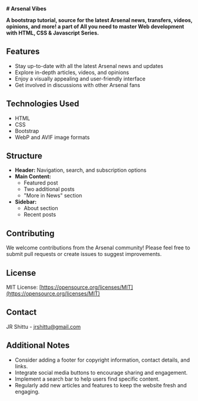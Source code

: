 **# Arsenal Vibes**

**A bootstrap tutorial, source for the latest Arsenal news, transfers, videos, opinions, and more! a part of All you need to master Web development with HTML, CSS & Javascript Series.**

## Features

- Stay up-to-date with all the latest Arsenal news and updates
- Explore in-depth articles, videos, and opinions
- Enjoy a visually appealing and user-friendly interface
- Get involved in discussions with other Arsenal fans

## Technologies Used

- HTML
- CSS
- Bootstrap
- WebP and AVIF image formats

## Structure

- **Header:** Navigation, search, and subscription options
- **Main Content:**
    - Featured post
    - Two additional posts
    - "More in News" section
- **Sidebar:**
    - About section
    - Recent posts

## Contributing

We welcome contributions from the Arsenal community! Please feel free to submit pull requests or create issues to suggest improvements.

## License

MIT License: [https://opensource.org/licenses/MIT](https://opensource.org/licenses/MIT)

## Contact

JR Shittu - jrshittu@gmail.com

## Additional Notes

- Consider adding a footer for copyright information, contact details, and links.
- Integrate social media buttons to encourage sharing and engagement.
- Implement a search bar to help users find specific content.
- Regularly add new articles and features to keep the website fresh and engaging.
